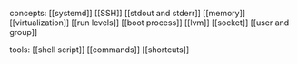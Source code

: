concepts:
[[systemd]]
[[SSH]]
[[stdout and stderr]]
[[memory]]
[[virtualization]]
[[run levels]]
[[boot process]]
[[lvm]]
[[socket]]
[[user and group]]


tools:
[[shell script]]
[[commands]]
[[shortcuts]]

